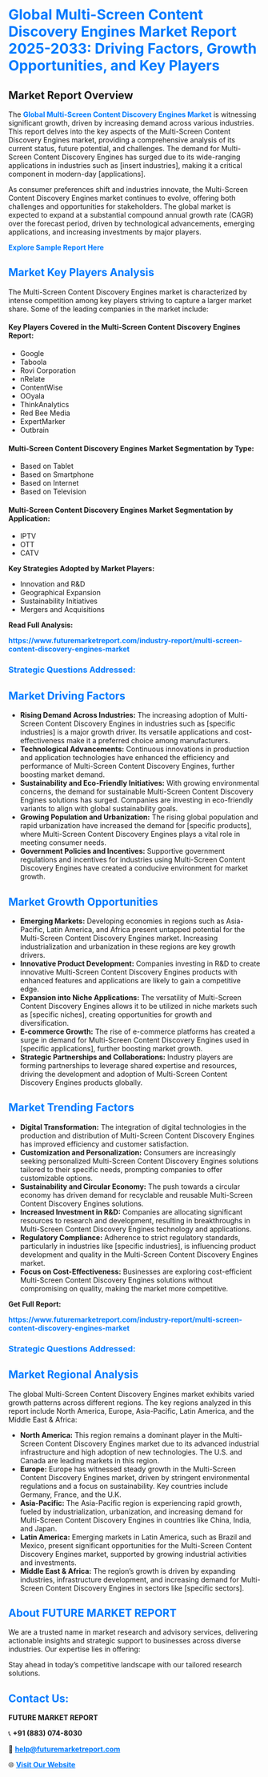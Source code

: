 <h1 style="color: #007BFF;">Global Multi-Screen Content Discovery Engines Market Report 2025-2033: Driving Factors, Growth Opportunities, and Key Players</h1>

<section id="overview">
<h2>Market Report Overview</h2>
<p>The <a href="https://www.futuremarketreport.com/industry-report/multi-screen-content-discovery-engines-market" style="color: #007BFF; text-decoration: none;"><strong>Global Multi-Screen Content Discovery Engines Market</strong></a> is witnessing significant growth, driven by increasing demand across various industries. This report delves into the key aspects of the Multi-Screen Content Discovery Engines market, providing a comprehensive analysis of its current status, future potential, and challenges. The demand for Multi-Screen Content Discovery Engines has surged due to its wide-ranging applications in industries such as [insert industries], making it a critical component in modern-day [applications].</p>
<p>As consumer preferences shift and industries innovate, the Multi-Screen Content Discovery Engines market continues to evolve, offering both challenges and opportunities for stakeholders. The global market is expected to expand at a substantial compound annual growth rate (CAGR) over the forecast period, driven by technological advancements, emerging applications, and increasing investments by major players.</p>
</section>

<section id="overview">
<p><a href="https://www.futuremarketreport.com/request-sample/reportId=99311" style="color: #007BFF; text-decoration: none;"><strong>Explore Sample Report Here</strong></a></p>
</section>

<section id="key-players">
<h2 style="color: #007BFF;">Market Key Players Analysis</h2>
<p>The Multi-Screen Content Discovery Engines market is characterized by intense competition among key players striving to capture a larger market share. Some of the leading companies in the market include:</p>
<h4>Key Players Covered in the Multi-Screen Content Discovery Engines Report:</h4>
<ul><li>Google</li><li>Taboola</li><li>Rovi Corporation</li><li>nRelate</li><li>ContentWise</li><li>OOyala</li><li>ThinkAnalytics</li><li>Red Bee Media</li><li>ExpertMarker</li><li>Outbrain</li></ul>
<h4>Multi-Screen Content Discovery Engines Market Segmentation by Type:</h4>
<ul><li>Based on Tablet</li><li>Based on Smartphone</li><li>Based on Internet</li><li>Based on Television</li></ul>

<h4>Multi-Screen Content Discovery Engines Market Segmentation by Application:</h4>
<ul><li>IPTV</li><li>OTT</li><li>CATV</li></ul>
<p><strong>Key Strategies Adopted by Market Players:</strong></p>
<ul>
<li>Innovation and R&D</li>
<li>Geographical Expansion</li>
<li>Sustainability Initiatives</li>
<li>Mergers and Acquisitions</li>
</ul>
</section>

<section>
<p><strong>Read Full Analysis: </strong></p><a href="https://www.futuremarketreport.com/industry-report/multi-screen-content-discovery-engines-market" style="color: #007BFF; text-decoration: none;"><strong>https://www.futuremarketreport.com/industry-report/multi-screen-content-discovery-engines-market</strong></a>
<h3 style="color: #007BFF;">Strategic Questions Addressed:</h3>
</section>

<section id="driving-factors">
<h2 style="color: #007BFF;">Market Driving Factors</h2>
<ul>
<li><strong>Rising Demand Across Industries:</strong> The increasing adoption of Multi-Screen Content Discovery Engines in industries such as [specific industries] is a major growth driver. Its versatile applications and cost-effectiveness make it a preferred choice among manufacturers.</li>
<li><strong>Technological Advancements:</strong> Continuous innovations in production and application technologies have enhanced the efficiency and performance of Multi-Screen Content Discovery Engines, further boosting market demand.</li>
<li><strong>Sustainability and Eco-Friendly Initiatives:</strong> With growing environmental concerns, the demand for sustainable Multi-Screen Content Discovery Engines solutions has surged. Companies are investing in eco-friendly variants to align with global sustainability goals.</li>
<li><strong>Growing Population and Urbanization:</strong> The rising global population and rapid urbanization have increased the demand for [specific products], where Multi-Screen Content Discovery Engines plays a vital role in meeting consumer needs.</li>
<li><strong>Government Policies and Incentives:</strong> Supportive government regulations and incentives for industries using Multi-Screen Content Discovery Engines have created a conducive environment for market growth.</li>
</ul>
</section>

<section id="growth-opportunities">
<h2 style="color: #007BFF;">Market Growth Opportunities</h2>
<ul>
<li><strong>Emerging Markets:</strong> Developing economies in regions such as Asia-Pacific, Latin America, and Africa present untapped potential for the Multi-Screen Content Discovery Engines market. Increasing industrialization and urbanization in these regions are key growth drivers.</li>
<li><strong>Innovative Product Development:</strong> Companies investing in R&D to create innovative Multi-Screen Content Discovery Engines products with enhanced features and applications are likely to gain a competitive edge.</li>
<li><strong>Expansion into Niche Applications:</strong> The versatility of Multi-Screen Content Discovery Engines allows it to be utilized in niche markets such as [specific niches], creating opportunities for growth and diversification.</li>
<li><strong>E-commerce Growth:</strong> The rise of e-commerce platforms has created a surge in demand for Multi-Screen Content Discovery Engines used in [specific applications], further boosting market growth.</li>
<li><strong>Strategic Partnerships and Collaborations:</strong> Industry players are forming partnerships to leverage shared expertise and resources, driving the development and adoption of Multi-Screen Content Discovery Engines products globally.</li>
</ul>
</section>

<section id="trending-factors">
<h2 style="color: #007BFF;">Market Trending Factors</h2>
<ul>
<li><strong>Digital Transformation:</strong> The integration of digital technologies in the production and distribution of Multi-Screen Content Discovery Engines has improved efficiency and customer satisfaction.</li>
<li><strong>Customization and Personalization:</strong> Consumers are increasingly seeking personalized Multi-Screen Content Discovery Engines solutions tailored to their specific needs, prompting companies to offer customizable options.</li>
<li><strong>Sustainability and Circular Economy:</strong> The push towards a circular economy has driven demand for recyclable and reusable Multi-Screen Content Discovery Engines solutions.</li>
<li><strong>Increased Investment in R&D:</strong> Companies are allocating significant resources to research and development, resulting in breakthroughs in Multi-Screen Content Discovery Engines technology and applications.</li>
<li><strong>Regulatory Compliance:</strong> Adherence to strict regulatory standards, particularly in industries like [specific industries], is influencing product development and quality in the Multi-Screen Content Discovery Engines market.</li>
<li><strong>Focus on Cost-Effectiveness:</strong> Businesses are exploring cost-efficient Multi-Screen Content Discovery Engines solutions without compromising on quality, making the market more competitive.</li>
</ul>
</section>

<section>
<p><strong>Get Full Report: </strong></p><a href="https://www.futuremarketreport.com/industry-report/multi-screen-content-discovery-engines-market" style="color: #007BFF; text-decoration: none;"><strong>https://www.futuremarketreport.com/industry-report/multi-screen-content-discovery-engines-market</strong></a>
<h3 style="color: #007BFF;">Strategic Questions Addressed:</h3>
</section>


<section id="regional-analysis">
<h2 style="color: #007BFF;">Market Regional Analysis</h2>
<p>The global Multi-Screen Content Discovery Engines market exhibits varied growth patterns across different regions. The key regions analyzed in this report include North America, Europe, Asia-Pacific, Latin America, and the Middle East & Africa:</p>
<ul>
<li><strong>North America:</strong> This region remains a dominant player in the Multi-Screen Content Discovery Engines market due to its advanced industrial infrastructure and high adoption of new technologies. The U.S. and Canada are leading markets in this region.</li>
<li><strong>Europe:</strong> Europe has witnessed steady growth in the Multi-Screen Content Discovery Engines market, driven by stringent environmental regulations and a focus on sustainability. Key countries include Germany, France, and the U.K.</li>
<li><strong>Asia-Pacific:</strong> The Asia-Pacific region is experiencing rapid growth, fueled by industrialization, urbanization, and increasing demand for Multi-Screen Content Discovery Engines in countries like China, India, and Japan.</li>
<li><strong>Latin America:</strong> Emerging markets in Latin America, such as Brazil and Mexico, present significant opportunities for the Multi-Screen Content Discovery Engines market, supported by growing industrial activities and investments.</li>
<li><strong>Middle East & Africa:</strong> The region’s growth is driven by expanding industries, infrastructure development, and increasing demand for Multi-Screen Content Discovery Engines in sectors like [specific sectors].</li>
</ul>
</section>

<footer>
<h2 style="color: #007BFF;">About FUTURE MARKET REPORT</h2>
<p>We are a trusted name in market research and advisory services, delivering actionable insights and strategic support to businesses across diverse industries. Our expertise lies in offering:</p>

<p>Stay ahead in today’s competitive landscape with our tailored research solutions.</p>

<h2 style="color: #007BFF;">Contact Us:</h2>
<p><strong>FUTURE MARKET REPORT</strong></p>
<p>📞 <strong>+91 (883) 074-8030</strong></p>
<p>📧 <strong><a href="mailto:help@futuremarketreport.com" style="color: #007BFF;">help@futuremarketreport.com</a></strong></p>
<p>🌐 <strong><a href="https://www.futuremarketreport.com/" style="color: #007BFF;">Visit Our Website</a></strong></p>
</footer>